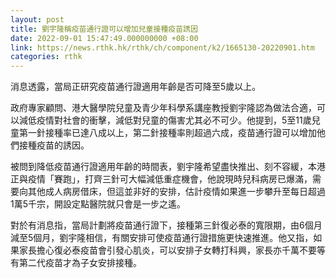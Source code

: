```yaml
---
layout: post
title: 劉宇隆稱疫苗通行證可以增加兒童接種疫苗誘因
date: 2022-09-01 15:47:49.000000000 +08:00
link: https://news.rthk.hk/rthk/ch/component/k2/1665130-20220901.htm
categories: rthk
---
```


消息透露，當局正研究疫苗通行證適用年齡是否可降至5歲以上。

政府專家顧問、港大醫學院兒童及青少年科學系講座教授劉宇隆認為做法合適，可以減低疫情對社會的衝擊，減低對兒童的傷害尤其必不可少。他提到，5至11歲兒童第一針接種率已達八成以上，第二針接種率則超過六成，疫苗通行證可以增加他們接種疫苗的誘因。

被問到降低疫苗通行證適用年齡的時間表，劉宇隆希望盡快推出、刻不容緩，本港正與疫情「賽跑」，打齊三針可大幅減低重症機會，他說現時兒科病房已爆滿，需要向其他成人病房借床，但這並非好的安排，估計疫情如果進一步攀升至每日超過1萬5千宗，開設定點醫院就只會是一步之遙。

對於有消息指，當局計劃將疫苗通行證下，接種第三針復必泰的寬限期，由6個月減至5個月，劉宇隆相信，有關安排可使疫苗通行證措施更快速推進。他又指，如果家長擔心復必泰疫苗會引發心肌炎，可以安排子女轉打科興，家長亦千萬不要等有第二代疫苗才為子女安排接種。
